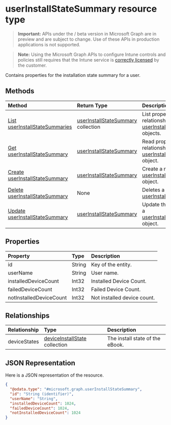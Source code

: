 # userInstallStateSummary resource type

> **Important:** APIs under the / beta version in Microsoft Graph are in preview and are subject to change. Use of these APIs in production applications is not supported.

> **Note:** Using the Microsoft Graph APIs to configure Intune controls and policies still requires that the Intune service is [correctly licensed](https://go.microsoft.com/fwlink/?linkid=839381) by the customer.

Contains properties for the installation state summary for a user.
## Methods
|Method|Return Type|Description|
|:---|:---|:---|
|[List userInstallStateSummaries](../api/intune-books-userinstallstatesummary-list.md)|[userInstallStateSummary](../resources/intune-books-userinstallstatesummary.md) collection|List properties and relationships of the [userInstallStateSummary](../resources/intune-books-userinstallstatesummary.md) objects.|
|[Get userInstallStateSummary](../api/intune-books-userinstallstatesummary-get.md)|[userInstallStateSummary](../resources/intune-books-userinstallstatesummary.md)|Read properties and relationships of the [userInstallStateSummary](../resources/intune-books-userinstallstatesummary.md) object.|
|[Create userInstallStateSummary](../api/intune-books-userinstallstatesummary-create.md)|[userInstallStateSummary](../resources/intune-books-userinstallstatesummary.md)|Create a new [userInstallStateSummary](../resources/intune-books-userinstallstatesummary.md) object.|
|[Delete userInstallStateSummary](../api/intune-books-userinstallstatesummary-delete.md)|None|Deletes a [userInstallStateSummary](../resources/intune-books-userinstallstatesummary.md).|
|[Update userInstallStateSummary](../api/intune-books-userinstallstatesummary-update.md)|[userInstallStateSummary](../resources/intune-books-userinstallstatesummary.md)|Update the properties of a [userInstallStateSummary](../resources/intune-books-userinstallstatesummary.md) object.|

## Properties
|Property|Type|Description|
|:---|:---|:---|
|id|String|Key of the entity.|
|userName|String|User name.|
|installedDeviceCount|Int32|Installed Device Count.|
|failedDeviceCount|Int32|Failed Device Count.|
|notInstalledDeviceCount|Int32|Not installed device count.|

## Relationships
|Relationship|Type|Description|
|:---|:---|:---|
|deviceStates|[deviceInstallState](../resources/intune-books-deviceinstallstate.md) collection|The install state of the eBook.|

## JSON Representation
Here is a JSON representation of the resource.
<!-- {
  "blockType": "resource",
  "keyProperty": "id",
  "@odata.type": "microsoft.graph.userInstallStateSummary"
}
-->
``` json
{
  "@odata.type": "#microsoft.graph.userInstallStateSummary",
  "id": "String (identifier)",
  "userName": "String",
  "installedDeviceCount": 1024,
  "failedDeviceCount": 1024,
  "notInstalledDeviceCount": 1024
}
```





